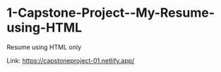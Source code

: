 # 1-Capstone-Project--My-Resume-using-HTML
Resume using HTML only


Link: https://capstoneproject-01.netlify.app/

